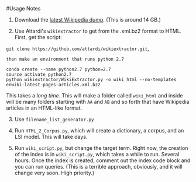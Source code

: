 #Usage Notes

1. Download the [latest Wikipedia dump](https://dumps.wikimedia.org/enwiki/latest/enwiki-latest-pages-articles.xml.bz2). (This is around 14 GB.)

2. Use Attardi's `wikiextractor` to get from the .xml.bz2 format to HTML.  First, get the script:
 
 `git clone https://github.com/attardi/wikiextractor.git`, 
	
	then make an environment that runs python 2.7 
	
 ```
 conda create --name python2.7 python=2.7
 source activate python2.7
 python wikiextractor/WikiExtractor.py -o wiki_html --no-templates enwiki-latest-pages-articles.xml.bz2
 ```
 This takes a _long time_.  This will make a folder called `wiki_html` and inside will be many folders starting with `AA` and `AB` and so forth that have Wikipedia articles in an HTML-like format.  
 
3. Use `filename_list_generator.py`

4. Run `HTML_2_Corpus.py`, which will create a dictionary, a corpus, and an LSI model.  This will take days.

5. Run `wiki_script.py`, but change the target term.  Right now, the creation of the index is in `wiki_script.py`, which takes a while to run.  Several hours. Once the index is created, comment out the index code block and you can run queries.  (This is a terrible approach, obviously, and it will change very soon.  High priority.)
 

